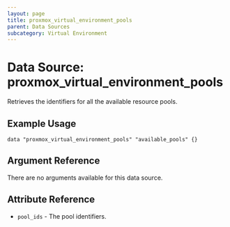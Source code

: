 ```yaml
---
layout: page
title: proxmox_virtual_environment_pools
parent: Data Sources
subcategory: Virtual Environment
---
```


# Data Source: proxmox_virtual_environment_pools

Retrieves the identifiers for all the available resource pools.

## Example Usage

```hcl
data "proxmox_virtual_environment_pools" "available_pools" {}
```

## Argument Reference

There are no arguments available for this data source.

## Attribute Reference

- `pool_ids` - The pool identifiers.
